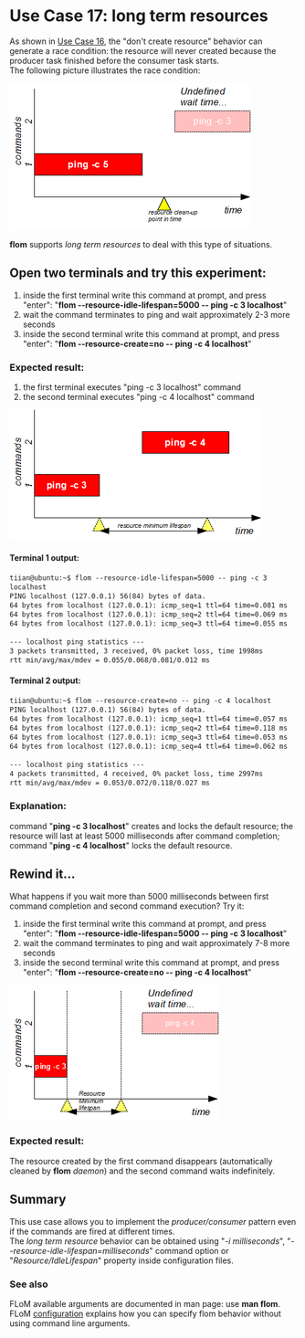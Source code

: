 # Use Case 17: long term resources

As shown in [Use Case 16](Use_Case_16.md), the "don't create resource" behavior can generate a race condition: the resource will never created because the producer task finished before the consumer task starts.   
The following picture illustrates the race condition:

![](use_case_16d_17a.png)

**flom** supports *long term resources* to deal with this type of situations.

## Open two terminals and try this experiment:

1. inside the first terminal write this command at prompt, and press "enter": "**flom \-\-resource-idle-lifespan=5000 \-\- ping -c 3 localhost**"
2. wait the command terminates to ping and wait approximately 2-3 more seconds
3. inside the second terminal write this command at prompt, and press "enter": "**flom \-\-resource-create=no \-\- ping -c 4 localhost**"

### Expected result:

1. the first terminal executes "ping -c 3 localhost" command
2. the second terminal executes "ping -c 4 localhost" command

![](use_case_17b.png)

#### Terminal 1 output:

    tiian@ubuntu:~$ flom --resource-idle-lifespan=5000 -- ping -c 3 localhost
    PING localhost (127.0.0.1) 56(84) bytes of data.
    64 bytes from localhost (127.0.0.1): icmp_seq=1 ttl=64 time=0.081 ms
    64 bytes from localhost (127.0.0.1): icmp_seq=2 ttl=64 time=0.069 ms
    64 bytes from localhost (127.0.0.1): icmp_seq=3 ttl=64 time=0.055 ms
    
    --- localhost ping statistics ---
    3 packets transmitted, 3 received, 0% packet loss, time 1998ms
    rtt min/avg/max/mdev = 0.055/0.068/0.081/0.012 ms

#### Terminal 2 output:

    tiian@ubuntu:~$ flom --resource-create=no -- ping -c 4 localhost
    PING localhost (127.0.0.1) 56(84) bytes of data.
    64 bytes from localhost (127.0.0.1): icmp_seq=1 ttl=64 time=0.057 ms
    64 bytes from localhost (127.0.0.1): icmp_seq=2 ttl=64 time=0.118 ms
    64 bytes from localhost (127.0.0.1): icmp_seq=3 ttl=64 time=0.053 ms
    64 bytes from localhost (127.0.0.1): icmp_seq=4 ttl=64 time=0.062 ms
    
    --- localhost ping statistics ---
    4 packets transmitted, 4 received, 0% packet loss, time 2997ms
    rtt min/avg/max/mdev = 0.053/0.072/0.118/0.027 ms

### Explanation:
command "**ping -c 3 localhost**" creates and locks the default resource; the resource will last at least 5000 milliseconds after command completion; command "**ping -c 4 localhost**" locks the default resource.

## Rewind it...

What happens if you wait more than 5000 milliseconds between first command completion and second command execution? Try it:

1. inside the first terminal write this command at prompt, and press "enter": "**flom \-\-resource-idle-lifespan=5000 -- ping -c 3 localhost**"
2. wait the command terminates to ping and wait approximately 7-8 more seconds
3. inside the second terminal write this command at prompt, and press "enter": "**flom \-\-resource-create=no -- ping -c 4 localhost**"

![](use_case_17c.png)

### Expected result:

The resource created by the first command disappears (automatically cleaned by **flom** *daemon*) and the second command waits indefinitely.

## Summary
This use case allows you to implement the *producer/consumer* pattern even if the commands are fired at different times.    
The *long term resource* behavior can be obtained using "*-i milliseconds*", "*\-\-resource-idle-lifespan=milliseconds*" command option or "*Resource/IdleLifespan*" property inside configuration files.

### See also
FLoM available arguments are documented in man page: use **man flom**.   
FLoM [configuration](../Configuration.md) explains how you can specify flom behavior without using command line arguments.
